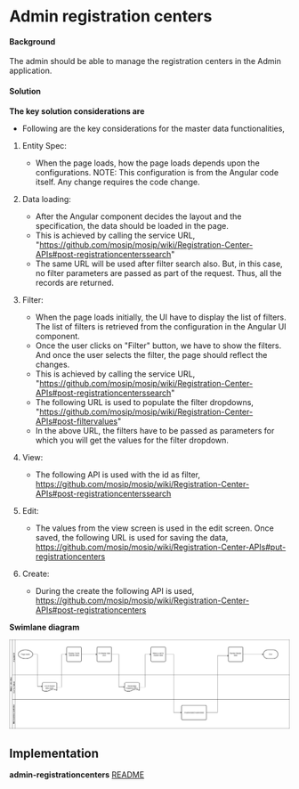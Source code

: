 ﻿# Admin registration centers

#### Background

The admin should be able to manage the registration centers in the Admin application. 

#### Solution



**The key solution considerations are**

- Following are the key considerations for the master data functionalities, 

1. Entity Spec: 
	- When the page loads, how the page loads depends upon the configurations. NOTE: This configuration is from the Angular code itself. Any change requires the code change.

2. Data loading:
	- After the Angular component decides the layout and the specification, the data should be loaded in the page. 
	- This is achieved by calling the service URL, 
	"https://github.com/mosip/mosip/wiki/Registration-Center-APIs#post-registrationcenterssearch"
	- The same URL will be used after filter search also. But, in this case, no filter parameters are passed as part of the request. Thus, all the records are returned. 

3. Filter:
	- When the page loads initially, the UI have to display the list of filters. The list of filters is retrieved from the configuration in the Angular UI component. 
	- Once the user clicks on "Filter" button, we have to show the filters. And once the user selects the filter, the page should reflect the changes.
	- This is achieved by calling the service URL, 
	"https://github.com/mosip/mosip/wiki/Registration-Center-APIs#post-registrationcenterssearch"
	- The following URL is used to populate the filter dropdowns, 
	"https://github.com/mosip/mosip/wiki/Registration-Center-APIs#post-filtervalues"
	- In the above URL, the filters have to be passed as parameters for which you will get the values for the filter dropdown.
	
4. View:
	- The following API is used with the id as filter,
	https://github.com/mosip/mosip/wiki/Registration-Center-APIs#post-registrationcenterssearch
	
5. Edit:
	- The values from the view screen is used in the edit screen. Once saved, the following URL is used for saving the data, 
	https://github.com/mosip/mosip/wiki/Registration-Center-APIs#put-registrationcenters
	
6. Create:
	- During the create the following API is used, 
	https://github.com/mosip/mosip/wiki/Registration-Center-APIs#post-registrationcenters


**Swimlane diagram**


![Swimlane Diagram](_images/admin-masterdata-fetcher.jpg)



## Implementation


**admin-registrationcenters** [README](../../../kernel/admin-registrationcenters/README.md)


